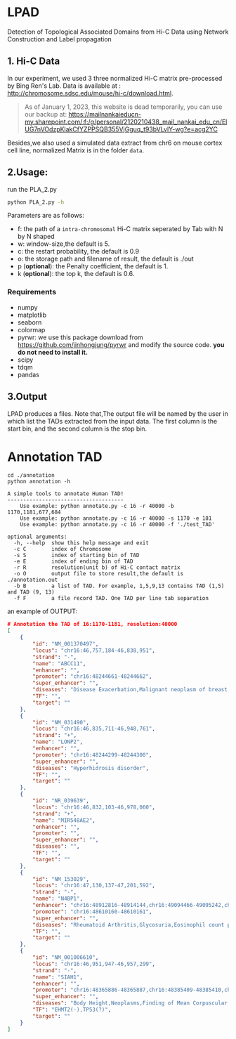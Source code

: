 # LPAD
Detection of Topological Associated Domains from Hi-C Data using Network Construction and Label propagation

## 1. Hi-C Data 

In our experiment, we used 3 three normalized Hi-C matrix pre-processed by Bing Ren's Lab. Data is available at : http://chromosome.sdsc.edu/mouse/hi-c/download.html.
> As of January 1, 2023, this website is dead temporarily, you can use our backup at: https://mailnankaieducn-my.sharepoint.com/:f:/g/personal/2120210438_mail_nankai_edu_cn/ElUG7nVOdzpKlakCfYZPPSQB355VjGguq_t93bVLvlY-wg?e=acg2YC

Besides,we also used a simulated data extract from chr6 on mouse cortex cell line, normalized Matrix is in the folder  `data`.

## 2.Usage:

run the PLA_2.py

```sh
python PLA_2.py -h
```

Parameters are as follows:

 * f: the path of a `intra-chromosomal` Hi-C matrix seperated by Tab with N by N shaped
 * w: window-size,the default is 5.
 * c: the restart probability, the default is 0.9
 * o: the storage path and filename of result, the default is ./out
 * p (<b>optional</b>): the Penalty coefficient, the default is 1.
 * k (<b>optional</b>): the top k, the default is 0.6.

### Requirements
 * numpy
 * matplotlib
 * seaborn
 * colormap
 * pyrwr: we use this package download from https://github.com/jinhongjung/pyrwr and modify the source code. <b>you do not need to install it.</b>
 * scipy
 * tdqm
 * pandas

 ## 3.Output

LPAD produces a files. Note that,The output file will be named by the user in which list the TADs extracted from the input data. The first column is the start bin, and the second column is the stop bin.

# Annotation TAD
```
cd ./annotation
python annotation -h
```
```text
A simple tools to annotate Human TAD!
-------------------------------------
    Use example: python annotate.py -c 16 -r 40000 -b 1170,1181,677,684
    Use example: python annotate.py -c 16 -r 40000 -s 1170 -e 181
    Use example: python annotate.py -c 16 -r 40000 -f './test_TAD'

optional arguments:
  -h, --help  show this help message and exit
  -c C        index of Chromosome
  -s S        index of starting bin of TAD
  -e E        index of ending bin of TAD
  -r R        resolution(unit b) of Hi-C contact matrix
  -o O        output file to store result,the default is ./annotation.out
  -b B        a list of TAD. For example, 1,5,9,13 contains TAD (1,5) and TAD (9, 13)
  -f F        a file record TAD. One TAD per line tab separation
```

an example of OUTPUT:
```json
# Annotation the TAD of 16:1170-1181, resolution:40000 
[
    {
        "id": "NM_001370497",
        "locus": "chr16:46,757,184-46,838,951",
        "strand": "-",
        "name": "ABCC11",
        "enhancer": "",
        "promoter": "chr16:48244661-48244662",
        "super_enhancer": "",
        "diseases": "Disease Exacerbation,Malignant neoplasm of breast,Breast Carcinoma,EAR WAX, WET/DRY,Bromhidrosis,Neoplasms",
        "TF": "",
        "target": ""
    },
    {
        "id": "NM_031490",
        "locus": "chr16:46,835,711-46,948,761",
        "strand": "+",
        "name": "LONP2",
        "enhancer": "",
        "promoter": "chr16:48244299-48244300",
        "super_enhancer": "",
        "diseases": "Hyperhidrosis disorder",
        "TF": "",
        "target": ""
    },
    {
        "id": "NR_039639",
        "locus": "chr16:46,832,103-46,978,060",
        "strand": "+",
        "name": "MIR548AE2",
        "enhancer": "",
        "promoter": "",
        "super_enhancer": "",
        "diseases": "",
        "TF": "",
        "target": ""
    },
    {
        "id": "NM_153029",
        "locus": "chr16:47,130,137-47,201,592",
        "strand": "-",
        "name": "N4BP1",
        "enhancer": "chr16:48912816-48914144,chr16:49094466-49095242,chr16:48753822-48755022,chr16:48939235-48941566",
        "promoter": "chr16:48610160-48610161",
        "super_enhancer": "",
        "diseases": "Rheumatoid Arthritis,Glycosuria,Eosinophil count procedure,Blood basophil count (lab test)",
        "TF": "",
        "target": ""
    },
    {
        "id": "NM_001006610",
        "locus": "chr16:46,951,947-46,957,299",
        "strand": "-",
        "name": "SIAH1",
        "enhancer": "",
        "promoter": "chr16:48365886-48365887,chr16:48385409-48385410,chr16:48448397-48448398",
        "super_enhancer": "",
        "diseases": "Body Height,Neoplasms,Finding of Mean Corpuscular Hemoglobin,Carcinogenesis,Liver carcinoma,Tumor Cell Invasion,Malignant neoplasm of breast,Parkinson Disease,Breast Carcinoma",
        "TF": "EHMT2(-),TP53(?)",
        "target": ""
    }
]
```

